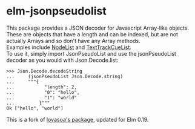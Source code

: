 # elm-jsonpseudolist

This package provides a JSON decoder for Javascript Array-like objects. These are objects that have a length and can be indexed, but are not actually Arrays and so don't have any Array methods.  
Examples include [NodeList](https://developer.mozilla.org/en/docs/Web/API/NodeList) and [TextTrackCueList](https://developer.mozilla.org/en-US/docs/Web/API/TextTrackCueList).  
To use it, simply import JsonPseudoList and use the jsonPseudoList decoder as you would with Json.Decode.list:

    >>> Json.Decode.decodeString
    ...     (jsonPseudoList Json.Decode.string)
    ...     """{
    ...           "length": 2,
    ...           "0": "hello",
    ...           "1": "world"
    ...         }"""
    Ok ["hello", "world"]

This is a fork of [lovasoa's package](https://github.com/lovasoa/elm-jsonpseudolist), updated for Elm 0.19.
